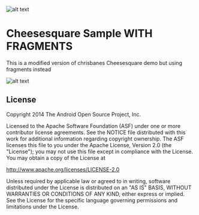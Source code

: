 ![alt text](https://raw.githubusercontent.com/chrisbanes/cheesesquare/master/art/icon.png)

Cheesesquare Sample WITH FRAGMENTS
===================================
This is a modified version of chrisbanes Cheesesquare demo but using fragments instead

![alt text](https://drive.google.com/file/d/0BxhVu8x7vWdtWGNlWHhYeGVvMFk/view?usp=sharing)

License
-------

Copyright 2014 The Android Open Source Project, Inc.

Licensed to the Apache Software Foundation (ASF) under one or more contributor
license agreements.  See the NOTICE file distributed with this work for
additional information regarding copyright ownership.  The ASF licenses this
file to you under the Apache License, Version 2.0 (the "License"); you may not
use this file except in compliance with the License.  You may obtain a copy of
the License at

http://www.apache.org/licenses/LICENSE-2.0

Unless required by applicable law or agreed to in writing, software
distributed under the License is distributed on an "AS IS" BASIS, WITHOUT
WARRANTIES OR CONDITIONS OF ANY KIND, either express or implied.  See the
License for the specific language governing permissions and limitations under
the License.
